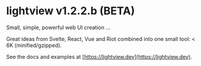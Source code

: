 # lightview v1.2.2.b (BETA)

Small, simple, powerful web UI creation ... 

Great ideas from Svelte, React, Vue and Riot combined into one small tool: < 6K (minified/gzipped).

See the docs and examples at [https://lightview.dev](https://lightview.dev).

